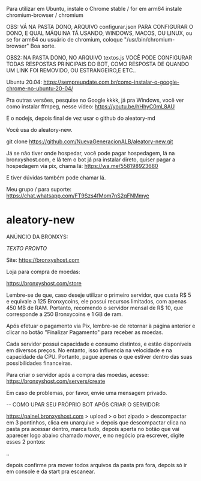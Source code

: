 Para utilizar em Ubuntu, instale o Chrome stable / for em arm64 instale chromium-browser / chromium

OBS: VÁ NA PASTA DONO, ARQUIVO configurar.json PARA CONFIGURAR O DONO, E QUAL MÁQUINA TÁ USANDO, WINDOWS, MACOS, OU LINUX, ou se for arm64 ou usuário de chromium, coloque "/usr/bin/chromium-browser" Boa sorte.

OBS2: NA PASTA DONO, NO ARQUIVO textos.js VOCÊ PODE CONFIGURAR TODAS RESPOSTAS PRINCIPAIS DO BOT, COMO RESPOSTA DE QUANDO UM LINK FOI REMOVIDO, OU ESTRANGEIRO,E ETC..

Ubuntu 20.04:
https://sempreupdate.com.br/como-instalar-o-google-chrome-no-ubuntu-20-04/

Pra outras versões, pesquise no Google kkkk, já pra Windows, você ver como instalar ffmpeg, nesse vídeo: https://youtu.be/hHhyC0mL8AU

E o nodejs, depois final de vez usar o github do aleatory-md

Você usa do aleatory-new.

git clone https://github.com/NuevaGeneracionALB/aleatory-new.git



Já se não tiver onde hospedar, você pode pagar hospedagem, lá na bronxyshost.com, e lá tem o bot já pra instalar direto, quiser pagar a hospedagem via pix, chama lá: https://wa.me/558198923680

E tiver dúvidas também pode chamar lá.


Meu grupo / para suporte: https://chat.whatsapp.com/FT9Szs4fMom7nS2qFNMmye

# aleatory-new


ANÚNCIO DA BRONXYS:

*TEXTO PRONTO*

Site: https://bronxyshost.com

Loja para compra de moedas:

https://bronxyshost.com/store

Lembre-se de que, caso deseje utilizar o primeiro servidor, que custa R$ 5 e equivale a 125 Bronxycoins, ele possui recursos limitados, com apenas 450 MB de RAM. Portanto, recomendo o servidor mensal de R$ 10, que corresponde a 250 Bronxycoins e 1 GB de ram.

Após efetuar o pagamento via Pix, lembre-se de retornar à página anterior e clicar no botão "Finalizar Pagamento" para receber as moedas.

Cada servidor possui capacidade e consumo distintos, e estão disponíveis em diversos preços. No entanto, isso influencia na velocidade e na capacidade da CPU. Portanto, pague apenas o que estiver dentro das suas possibilidades financeiras.

Para criar o servidor após a compra das moedas, acesse: https://bronxyshost.com/servers/create

Em caso de problemas, por favor, envie uma mensagem privado.


-- COMO UPAR SEU PRÓPRIO BOT APÓS CRIAR O SERVIDOR:

https://painel.bronxyshost.com > upload > o bot zipado > descompactar em 3 pontinhos, clica em unarquive > depois que descompactar clica na pasta pra acessar dentro, marca tudo, depois aperta no botão que vai aparecer logo abaixo chamado *mover*, e no negócio pra escrever, digite esses 2 pontos:

..

depois confirme pra mover todos arquivos da pasta pra fora, depois só ir em console e da start pra escanear.